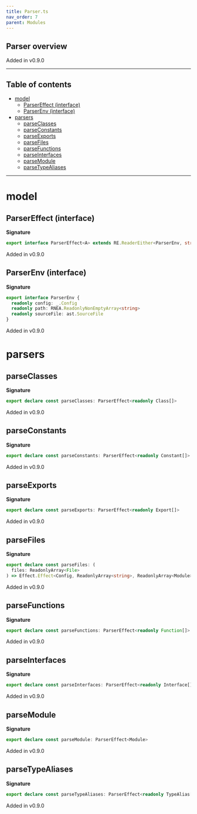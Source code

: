 ```yaml
---
title: Parser.ts
nav_order: 7
parent: Modules
---
```


## Parser overview

Added in v0.9.0

---

<h2 class="text-delta">Table of contents</h2>

- [model](#model)
  - [ParserEffect (interface)](#parsereffect-interface)
  - [ParserEnv (interface)](#parserenv-interface)
- [parsers](#parsers)
  - [parseClasses](#parseclasses)
  - [parseConstants](#parseconstants)
  - [parseExports](#parseexports)
  - [parseFiles](#parsefiles)
  - [parseFunctions](#parsefunctions)
  - [parseInterfaces](#parseinterfaces)
  - [parseModule](#parsemodule)
  - [parseTypeAliases](#parsetypealiases)

---

# model

## ParserEffect (interface)

**Signature**

```ts
export interface ParserEffect<A> extends RE.ReaderEither<ParserEnv, string, A> {}
```

Added in v0.9.0

## ParserEnv (interface)

**Signature**

```ts
export interface ParserEnv {
  readonly config: _.Config
  readonly path: RNEA.ReadonlyNonEmptyArray<string>
  readonly sourceFile: ast.SourceFile
}
```

Added in v0.9.0

# parsers

## parseClasses

**Signature**

```ts
export declare const parseClasses: ParserEffect<readonly Class[]>
```

Added in v0.9.0

## parseConstants

**Signature**

```ts
export declare const parseConstants: ParserEffect<readonly Constant[]>
```

Added in v0.9.0

## parseExports

**Signature**

```ts
export declare const parseExports: ParserEffect<readonly Export[]>
```

Added in v0.9.0

## parseFiles

**Signature**

```ts
export declare const parseFiles: (
  files: ReadonlyArray<File>
) => Effect.Effect<Config, ReadonlyArray<string>, ReadonlyArray<Module>>
```

Added in v0.9.0

## parseFunctions

**Signature**

```ts
export declare const parseFunctions: ParserEffect<readonly Function[]>
```

Added in v0.9.0

## parseInterfaces

**Signature**

```ts
export declare const parseInterfaces: ParserEffect<readonly Interface[]>
```

Added in v0.9.0

## parseModule

**Signature**

```ts
export declare const parseModule: ParserEffect<Module>
```

Added in v0.9.0

## parseTypeAliases

**Signature**

```ts
export declare const parseTypeAliases: ParserEffect<readonly TypeAlias[]>
```

Added in v0.9.0

